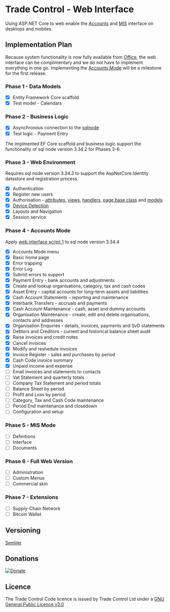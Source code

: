 # Trade Control - Web Interface

Using ASP.NET Core to web enable the [Accounts](https://tradecontrol.github.io/accounts) and [MIS](https://tradecontrol.github.io/mis) interface on desktops and mobiles.

## Implementation Plan

Because system functionality is now fully available from [Office](https://github.com/tradecontrol/office), the web interface can be complimentary and we do not have to implement everything in one go. Implementing the [Accounts Mode](https://tradecontrol.github.io/tutorials/cash-book) will be a milestone for the first release. 

### Phase 1 - Data Models

- [x] Entity Framework Core scaffold
- [x] Test model - Calendars

### Phase 2 - Business Logic

- [x] Asynchronous connection to the [sqlnode](https://github.com/tradecontrol/sqlnode)  
- [x] Test logic - Payment Entry

The implmented EF Core scaffold and business logic support the functionality of sql node version 3.34.2 for Phases 3-6. 

### Phase 3 - Web Environment

Requires sql node version 3.34.3 to support the AspNetCore.Identity datastore and registration process.

- [x] Authentication
- [x] Register new users 
- [x] Authorisation - [attributes](https://github.com/TradeControl/tradecontrol.web/blob/master/src/TCWeb/Pages/Admin/Calendar/Create.cshtml), [views](https://github.com/TradeControl/tradecontrol.web/blob/master/src/TCWeb/Pages/Admin/Users/Index.cshtml), [handlers](https://github.com/TradeControl/tradecontrol.web/blob/master/src/TCWeb/Authorisation/AspNetAuthorizationHandler.cs), [page base class](https://github.com/TradeControl/tradecontrol.web/blob/master/src/TCWeb/Pages/DI_BasePageModel.cs) and [models](https://github.com/TradeControl/tradecontrol.web/blob/master/src/TCWeb/Pages/Admin/Users/Confirm.cshtml.cs)
- [x] [Device Detection](https://github.com/wangkanai/Detection)
- [x] Layouts and Navigation
- [x] Session service

### Phase 4 - Accounts Mode

Apply [web interface script 1](src/scripts/tc_web_interface_script1.sql) to sql node version 3.34.4

- [x] Accounts Mode menu
- [x] Basic home page
- [x] Error trapping
- [X] Error Log
- [X] Submit errors to support
- [x] Payment Entry - bank accounts and adjustments 
- [x] Create and lookup organisations, category, tax and cash codes
- [x] Asset Entry - capital accounts for long-term assets and liabilities 
- [x] Cash Account Statements - reporting and maintenance 
- [x] Interbank Transfers - accruals and payments
- [x] Cash Account Maintenance - cash, asset and dummy accounts
- [x] Organisation Maintenance - create, edit and delete organisations, contacts and addresses
- [x] Organisation Enquiries - details, invoices, payments and SvD statements
- [x] Debtors and Creditors - current and historical balance sheet audit
- [x] Raise invoices and credit notes
- [x] Cancel invoices
- [x] Modify and reshedule invoices
- [x] Invoice Register - sales and purchases by period
- [x] Cash Code invoice summary
- [x] Unpaid income and expense
- [ ] Email invoices and statements to contacts
- [ ] Vat Statement and quarterly totals
- [ ] Company Tax Statement and period totals
- [ ] Balance Sheet by period
- [ ] Profit and Loss by period
- [ ] Category, Tax and Cash Code maintenance
- [ ] Period End maintenance and closedown
- [ ] Configuration and setup

### Phase 5 - MIS Mode

- [ ] Definitions
- [ ] Interface
- [ ] Documents

### Phase 6 - Full Web Version

- [ ] Administration
- [ ] Custom Menus
- [ ] Commercial skin

### Phase 7 - Extensions

- [ ] Supply-Chain Network
- [ ] Bitcoin Wallet

## Versioning

[SemVer](http://semver.org/)

## Donations

[![Donate](https://www.paypalobjects.com/en_US/i/btn/btn_donate_SM.gif)](https://www.paypal.com/cgi-bin/webscr?cmd=_s-xclick&hosted_button_id=C55YGUTBJ4N36)

## Licence

The Trade Control Code licence is issued by Trade Control Ltd under a [GNU General Public Licence v3.0](https://www.gnu.org/licenses/gpl-3.0.en.html) 